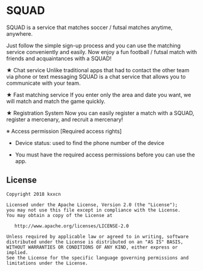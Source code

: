 SQUAD
======

SQUAD is a service that matches soccer / futsal matches anytime, anywhere.

Just follow the simple sign-up process and you can use the matching service conveniently and easily.
Now enjoy a fun football / futsal match with friends and acquaintances with a SQUAD!

★ Chat service
Unlike traditional apps that had to contact the other team via phone or text messaging
SQUAD is a chat service that allows you to communicate with your team.

★ Fast matching service
If you enter only the area and date you want, we will match and match the game quickly.

★ Registration System
Now you can easily register a match with a SQUAD, register a mercenary, and recruit a mercenary!

※ Access permission
[Required access rights]
- Device status: used to find the phone number of the device

* You must have the required access permissions before you can use the app.

License
-------

    Copyright 2018 kxxcn

    Licensed under the Apache License, Version 2.0 (the "License");
    you may not use this file except in compliance with the License.
    You may obtain a copy of the License at

       http://www.apache.org/licenses/LICENSE-2.0

    Unless required by applicable law or agreed to in writing, software
    distributed under the License is distributed on an "AS IS" BASIS,
    WITHOUT WARRANTIES OR CONDITIONS OF ANY KIND, either express or implied.
    See the License for the specific language governing permissions and
    limitations under the License.